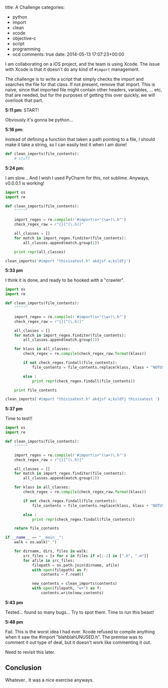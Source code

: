 title: A Challenge
categories:
- python
- import
- clean
- xcode
- objective-c
- script
- programming
- ocd
comments: true
date: 2014-05-13 17:07:23+00:00

I am collaborating on a iOS project, and the team is using Xcode. The issue with Xcode is that it doesn't do any kind of `#import` management.

The challenge is to write a script that simply checks the import and searches the file for that class. If not present, remove that import. This is naive, since that imported file might contain other headers, variables, ... etc, that are needed, but for the purposes of getting this over quickly, we will overlook that part.

**5:11 pm:** START!

Obviously it's gonna be python...

**5:16 pm:**

Instead of defining a function that taken a path pointing to a file, I should make it take a string, so I can easily test it when I am done!

```python
def clean_imports(file_contents):
    # stuff

```

**5:24 pm:**

I am slow... And I wish I used PyCharm for this, not sublime.
Anyways, v0.0.0.1 is working!

```python
import os
import re

def clean_imports(file_contents):
    """"""

    import_regex = re.compile(r'#import\s+"(\w+)\.h"')
    check_regex_raw = r"{}[^(\.h)]"

    all_classes = []
    for match in import_regex.finditer(file_contents):
        all_classes.append(match.group(1))

    print repr(all_classes)

clean_imports('#import "thisisatest.h" akdjsf a;ksldfj')

```

**5:33 pm**

I think it is done, and ready to be hooked with a "crawler".

```python
import os
import re

def clean_imports(file_contents):
    """"""

    import_regex = re.compile(r'#import\s+"(\w+)\.h"')
    check_regex_raw = r"{}[^(\.h)]"

    all_classes = []
    for match in import_regex.finditer(file_contents):
        all_classes.append(match.group(1))

    for klass in all_classes:
        check_regex = re.compile(check_regex_raw.format(klass))

        if not check_regex.findall(file_contents):
            file_contents = file_contents.replace(klass, klass + "NOTUSED")

        else :
            print repr(check_regex.findall(file_contents))

    print file_contents

clean_imports('#import "thisisatest.h" akdjsf a;ksldfj thisisatest ')

```

**5:37 pm**

Time to test!!

```python
import os
import re

def clean_imports(file_contents):
    """"""

    import_regex = re.compile(r'#import\s+"(\w+)\.h"')
    check_regex_raw = r"{}[^(\.h)]"

    all_classes = []
    for match in import_regex.finditer(file_contents):
        all_classes.append(match.group(1))

    for klass in all_classes:
        check_regex = re.compile(check_regex_raw.format(klass))

        if not check_regex.findall(file_contents):
            file_contents = file_contents.replace(klass, klass + "NOTUSED")

        else :
            print repr(check_regex.findall(file_contents))

    return file_contents

if __name__ == "__main__":
    walk = os.walk(".")

    for dirname, dirs, files in walk:
        src_files = [x for x in files if x[:-2] in [".h", ".m"]]
        for afile in src_files:
            filepath = os.path.join(dirname, afile)
            with open(filepath) as f:
                contents = f.read()

            new_contents = clean_imports(contents)
            with open(filepath, "w+") as f:
                contents.write(new_contents)


```

**5:43 pm**

Tested... found so many bugs... Try to spot them. Time to run this beast!

**5:48 pm**

Fail. This is the worst idea I had ever. Xcode refused to compile anything when it saw the #import "blahblahUNUSED.h". The premise was to comment it out type of deal, but it doesn't work like commenting it out.

Need to revisit this later.

## Conclusion

Whatever.. It was a nice exercise anyways.
